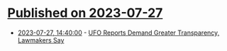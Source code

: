 # [Published on 2023-07-27](index.md)

* [2023-07-27, 14:40:00](https://yro.slashdot.org/story/23/07/27/1437204/ufo-reports-demand-greater-transparency-lawmakers-say?utm_source=rss1.0mainlinkanon&utm_medium=feed) - [UFO Reports Demand Greater Transparency, Lawmakers Say](https://yro.slashdot.org/story/23/07/27/1437204/ufo-reports-demand-greater-transparency-lawmakers-say?utm_source=rss1.0mainlinkanon&utm_medium=feed)
